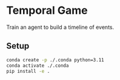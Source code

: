 # Temporal Game

Train an agent to build a timeline of events.

## Setup

```sh
conda create -p ./.conda python=3.11
conda activate ./.conda
pip install -e .
```
